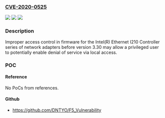 ### [CVE-2020-0525](https://cve.mitre.org/cgi-bin/cvename.cgi?name=CVE-2020-0525)
![](https://img.shields.io/static/v1?label=Product&message=Intel(R)%20Ethernet%20I210%20Controller%20series%20of%20network%20adapters&color=blue)
![](https://img.shields.io/static/v1?label=Version&message=n%2Fa&color=blue)
![](https://img.shields.io/static/v1?label=Vulnerability&message=denial%20of%20service&color=brighgreen)

### Description

Improper access control in firmware for the Intel(R) Ethernet I210 Controller series of network adapters before version 3.30 may allow a privileged user to potentially enable denial of service via local access.

### POC

#### Reference
No PoCs from references.

#### Github
- https://github.com/DNTYO/F5_Vulnerability

